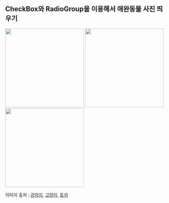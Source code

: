 
## CheckBox와 RadioGroup을 이용해서 애완동물 사진 띄우기

<div>

<img src="https://user-images.githubusercontent.com/55095806/183408608-77676b86-ec41-4c66-8fc0-17b73358aafe.png" width="250">
<img src="https://user-images.githubusercontent.com/55095806/183408633-33125952-5b26-4180-b299-8b35dd7b2ed3.png" width="250">
<img src="https://user-images.githubusercontent.com/55095806/183408661-20a3cd10-446a-451e-91ae-dc2202287f02.png" width="250">

</div>

이미지 출처 : [강아지](https://m.post.naver.com/viewer/postView.nhn?volumeNo=26656589&memberNo=339226&vType=VERTICAL), [고양이](https://ko.depositphotos.com/83958034/stock-illustration-cute-cat-character.html), [토끼](https://www.pinterest.co.kr/oyn7829/%EC%8A%A4%EB%85%B8%EC%9A%B0%EB%B3%BC/)
